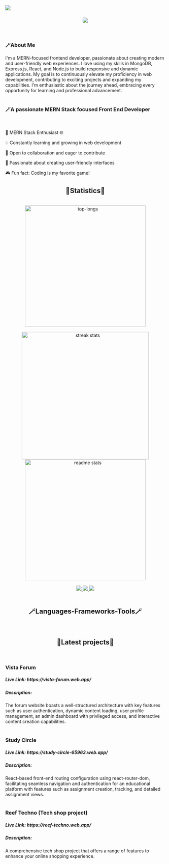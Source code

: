 <img text="capitalize text-xl" align="left" src="https://visitor-badge.laobi.icu/badge?page_id=rabby9898.rabby9898" />

<h1 align="center">
    <img src="https://readme-typing-svg.herokuapp.com?font=Fira+Code&weight=500&size=24&duration=2500&pause=100&color=2CD0FF&background=001F3F&center=true&vCenter=true&multiline=true&random=false&width=1080&height=140&lines=Hi%2C+I'm+Md+Fajle+Rabby;---------------------------;%3C%3E+Front+End+Developer+%3C%2F%3E" />
</h1>
<br/>
<div>
    <h3 align="left">🪄About Me</h3>
        I'm a MERN-focused frontend developer, passionate about creating modern and user-friendly web experiences. I love using my skills in MongoDB, Express.js, React, and Node.js to build responsive and dynamic applications. My goal is to continuously elevate my proficiency in web development, contributing to exciting projects and expanding my capabilities. I'm enthusiastic about the journey ahead, embracing every opportunity for learning and professional advancement.

</div>
<br/>
<h3 align="left">🪄A passionate MERN Stack focused Front End Developer</h3>

<br/>
<div align="left">
 
🚀 MERN Stack Enthusiast 🌐

💡 Constantly learning and growing in web development

🤝 Open to collaboration and eager to contribute

🌟 Passionate about creating user-friendly interfaces

🎮 Fun fact: Coding is my favorite game!

 </div>

<h2 align="center"> 🌟Statistics🌟 </h2>
<br>
<div align=center>
    <img width=380 src="https://github-readme-stats.vercel.app/api/top-langs/?username=rabby9898&show_icons=true&theme=tokyonight" alt="top-longs" />
  <br/>
<br/>
       <img width=400 src="https://streak-stats.demolab.com?user=rabby9898&theme=react&mode=weekly" alt="streak stats"/>
  <img width=380 src="https://github-readme-stats.vercel.app/api?username=rabby9898&show_icons=true&theme=tokyonight" alt="readme stats" />
</div>


 
<br/>
 <div align="center"> 
  <a href="mailto:mdfajlerabby00@gmail.com">
    <img src="https://img.shields.io/badge/Gmail-333333?style=for-the-badge&logo=gmail&logoColor=red" />
  </a>
  <a href="https://linkedin.com/in/pedro-sales-muniz" target="_blank">
    <img src="https://img.shields.io/badge/LinkedIn-0077B5?style=for-the-badge&logo=linkedin&logoColor=white" target="_blank" />
  </a>
  <a href="https://fajle-rabby.netlify.app/" target="_blank">
     <img src="https://img.shields.io/badge/Portfolio-FF5722?style=for-the-badge&logo=todoist&logoColor=white" target="_blank" />
  </a>
</div>
<br/>

<h2 align="center"> 🪄Languages-Frameworks-Tools🪄 </h2>
<br/>

<h2 align="center"> 🌟Latest projects🌟 </h2>
<br>
<div align=left>
  <h3>Vista Forum</h3>
 <h5>Live Link: https://vista-forum.web.app/</h5>
  <h5> Description: </h5>
    The forum website boasts a well-structured architecture with key features such as user authentication, dynamic content loading, user profile management, an admin dashboard with privileged access, and interactive content creation capabilities.
  <br/>
</div>
<br/>
<div align=left>
  <h3>Study Circle</h3>
 <h5>Live Link: https://study-circle-65963.web.app/</h5>
  <h5> Description: </h5>
    React-based front-end routing configuration using react-router-dom, facilitating seamless navigation and authentication for an educational platform with features such as assignment creation, tracking, and detailed assignment views.
  <br/>
</div>
<br/>
<div align=left>
  <h3>Reef Techno (Tech shop project)</h3>
 <h5>Live Link: https://reef-techno.web.app/</h5>
  <h5> Description: </h5>
    A comprehensive tech shop project that offers a range of features to enhance your online shopping experience.
  <br/>
</div>


